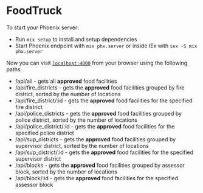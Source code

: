 # FoodTruck

To start your Phoenix server:

  * Run `mix setup` to install and setup dependencies
  * Start Phoenix endpoint with `mix phx.server` or inside IEx with `iex -S mix phx.server`

Now you can visit [`localhost:4000`](http://localhost:4000) from your browser using the following paths.
  * /api/all - gets all **approved** food facilities
  * /api/fire_districts - gets the **approved** food facilities grouped by fire district, sorted by the number of locations
  * /api/fire_district/:id - gets the **approved** food facilities for the specified fire district
  * /api/police_districts - gets the **approved** food facilities grouped by police district, sorted by the number of locations
  * /api/police_district/:id - gets the **approved** food facilities for the specified police district
  * /api/sup_districts - gets the **approved** food facilities grouped by supervisor district, sorted by the number of locations
  * /api/sup_district/:id - gets the **approved** food facilities for the specified supervisor district
  * /api/blocks - gets the **approved** food facilities grouped by assessor block, sorted by the number of locations
  * /api/block/:id - gets the **approved** food facilities for the specified assessor block

